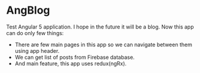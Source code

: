 # AngBlog

Test Angular 5 application. I hope in the future it will be a blog. Now this app can do only few things:
 * There are few main pages in this app so we can navigate between them using app header.
 * We can get list of posts from Firebase database.
 * And main feature, this app uses redux(ngRx).